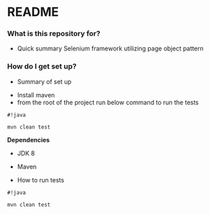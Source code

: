# README #

### What is this repository for? ###

* Quick summary
Selenium framework utilizing page object pattern

### How do I get set up? ###

* Summary of set up
- Install maven
- from the root of the project run below command to run the tests


```
#!java

mvn clean test
```

**Dependencies**

* JDK 8
* Maven

* How to run tests
```
#!java

mvn clean test
```